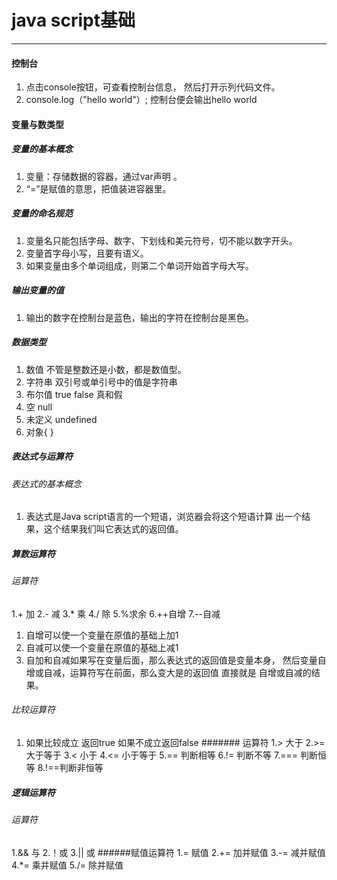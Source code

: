 # java script基础
---
#### 控制台

1. 点击console按钮，可查看控制台信息，
然后打开示列代码文件。
2. console.log（"hello world"）;
控制台便会输出hello world
#### 变量与数类型
##### 变量的基本概念
1. 变量：存储数据的容器，通过var声明 。
2. “=”是赋值的意思，把值装进容器里。
##### 变量的命名规范
1. 变量名只能包括字母、数字、下划线和美元符号，切不能以数字开头。
2. 变量首字母小写，且要有语义。
3. 如果变量由多个单词组成，则第二个单词开始首字母大写。
##### 输出变量的值
1. 输出的数字在控制台是蓝色，输出的字符在控制台是黑色。
##### 数据类型
1. 数值 不管是整数还是小数，都是数值型。
2. 字符串 双引号或单引号中的值是字符串
3. 布尔值 true false 真和假
4. 空 null
5. 未定义 undefined
6. 对象{ }
##### 表达式与运算符
###### 表达式的基本概念
1. 表达式是Java script语言的一个短语，浏览器会将这个短语计算
出一个结果，这个结果我们叫它表达式的返回值。
##### 算数运算符
###### 运算符
1.+ 加
2.- 减
3.* 乘
4./ 除
5.%求余
6.++自增
7.--自减
1. 自增可以使一个变量在原值的基础上加1
2. 自减可以使一个变量在原值的基础上减1
3. 自加和自减如果写在变量后面，那么表达式的返回值是变量本身，
然后变量自增或自减，运算符写在前面，那么变大是的返回值 直接就是
自增或自减的结果。
###### 比较运算符
1. 如果比较成立 返回true 如果不成立返回false
####### 运算符
1.> 大于
2.>= 大于等于
3.< 小于
4.<= 小于等于
5.== 判断相等
6.!= 判断不等
7.=== 判断恒等
8.!==判断非恒等
##### 逻辑运算符
###### 运算符
1.&& 与
2.！或
3.|| 或
######赋值运算符
1.= 赋值
2.+= 加并赋值
3.-= 减并赋值
4.*= 乘并赋值
5./= 除并赋值
